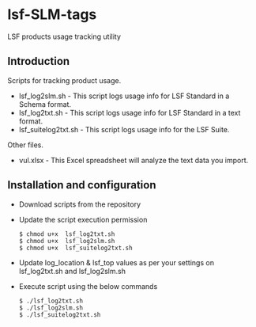 # lsf-SLM-tags
LSF products usage tracking utility

## Introduction

Scripts for tracking product usage.
* lsf_log2slm.sh - This script logs usage info for LSF Standard in a Schema format.
* lsf_log2txt.sh - This script logs usage info for LSF Standard in a text format.
* lsf_suitelog2txt.sh - This script logs usage info for the LSF Suite.

Other files.
* vul.xlsx - This Excel spreadsheet will analyze the text data you import.

## Installation and configuration

* Download scripts from the repository

* Update the script execution permission

    ```
    $ chmod u+x  lsf_log2txt.sh
    $ chmod u+x  lsf_log2slm.sh
	$ chmod u+x  lsf_suitelog2txt.sh
    ```
* Update log_location & lsf_top values as per your settings on lsf_log2txt.sh and lsf_log2slm.sh 
* Execute script using the below commands 

    ```
    $ ./lsf_log2txt.sh
    $ ./lsf_log2slm.sh
    $ ./lsf_suitelog2txt.sh
    ```
